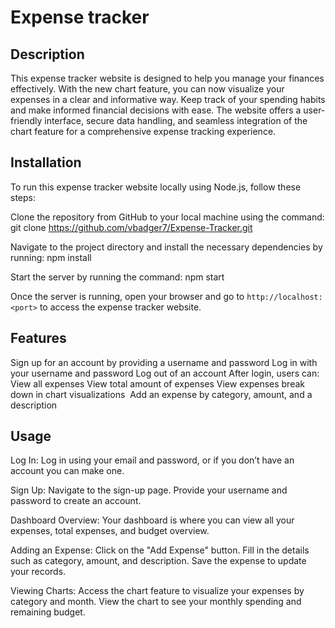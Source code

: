 # Expense tracker

## Description 
This expense tracker website is designed to help you manage your finances effectively. With the new chart feature, you can now visualize your expenses in a clear and informative way. Keep track of your spending habits and make informed financial decisions with ease. The website offers a user-friendly interface, secure data handling, and seamless integration of the chart feature for a comprehensive expense tracking experience.

## Installation 
To run this expense tracker website locally using Node.js, follow these steps:

Clone the repository from GitHub to your local machine using the command:
git clone <https://github.com/vbadger7/Expense-Tracker.git>

Navigate to the project directory and install the necessary dependencies by running: 
npm install

Start the server by running the command:
npm start

Once the server is running, open your browser and go to `http://localhost:<port>` to access the expense tracker website. 

## Features
Sign up for an account by providing a username and password Log in with your username and password Log out of an account
After login, users can: View all expenses View total amount of expenses View expenses break down in chart visualizations  Add an expense by category, amount, and a description

## Usage 
Log In:
Log in using your email and password, or if you don’t have an account you can make one.

Sign Up:
Navigate to the sign-up page.
Provide your username and password to create an account.

Dashboard Overview:
Your dashboard is where you can view all your expenses, total expenses, and budget overview.

Adding an Expense:
Click on the "Add Expense" button.
Fill in the details such as category, amount, and description.
Save the expense to update your records.

Viewing Charts:
Access the chart feature to visualize your expenses by category and month.
View the chart to see your monthly spending and remaining budget.
